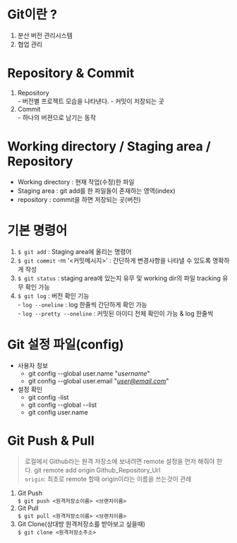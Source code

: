 # Git이란 ?
  1. 분산 버전 관리시스템
  2. 협업 관리 

# Repository & Commit 
  1. Repository</br>
    - 버전별 프로젝트 모습을 나타낸다.
    - 커밋이 저장되는 곳
  2. Commit</br>
    - 하나의 버젼으로 남기는 동작

# Working directory / Staging area / Repository
  - Working directory : 현재 작업(수정)한 파일
  - Staging area : git add를 한 파일들이 존재하는 영역(index)
  - repository : commit을 하면 저장되는 곳(버전)

# 기본 명령어
  1. `$ git add` <file> : Staging area에 올리는 명령어
  2. `$ git commit` -m '<커밋메시지>' : 간단하게 변경사항을 나타낼 수 있도록 명확하게 작성
  3. `$ git status` : staging area에 있는지 유무 및 working dir의 파일 tracking 유무 확인 가능
  4. `$ git log` : 버전 확인 기능 </br>
    - `log --oneline` : log 한줄씩 간단하게 확인 가능 </br>
    - `log --pretty --oneline` : 커밋된 아이디 전체 확인이 가능 & log 한줄씩

# Git 설정 파일(config)
  - 사용자 정보 
    * git config --global user.name "*username*"
    * git config --global user.email "*user@email.com*"
  - 설정 확인
    * git config -list
    * git config --global --list
    * git config user.name

# Git Push & Pull 
  > 로컬에서 Github라는 원격 저장소에 보내려면 remote 설정을 먼저 해줘야 한다.
  > git remote add origin Github_Repository_Url </br>
    `origin`: 최초로 remote 할때 origin이라는 이름을 쓰는것이 관례
  
  1. Git Push </br>
  ```$ git push <원격저장소이름> <브랜치이름>```
  2. Git Pull </br>
  ```$ git pull <원격저장소이름> <브랜치이름>```
  3. Git Clone(상대방 원격저장소를 받아보고 싶을때) </br>
  ```$ git clone <원격저장소주소>```
  

  
